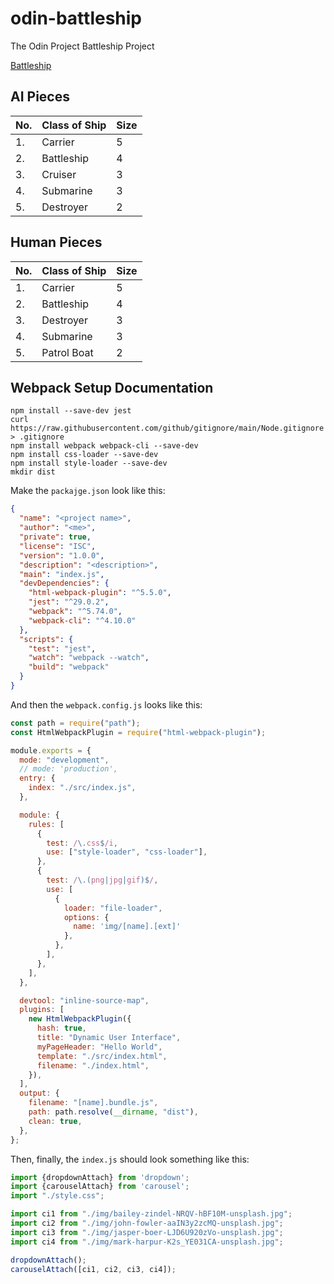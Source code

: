 # odin-battleship

The Odin Project Battleship Project

[Battleship](<https://en.wikipedia.org/wiki/Battleship_(game)>)

## AI Pieces

| No. | Class of Ship | Size |
| --- | ------------- | ---- |
| 1.  | Carrier       | 5    |
| 2.  | Battleship    | 4    |
| 3.  | Cruiser       | 3    |
| 4.  | Submarine     | 3    |
| 5.  | Destroyer     | 2    |

## Human Pieces

| No. | Class of Ship | Size |
| --- | ------------- | ---- |
| 1.  | Carrier       | 5    |
| 2.  | Battleship    | 4    |
| 3.  | Destroyer     | 3    |
| 4.  | Submarine     | 3    |
| 5.  | Patrol Boat   | 2    |


## Webpack Setup Documentation

```
npm install --save-dev jest
curl https://raw.githubusercontent.com/github/gitignore/main/Node.gitignore > .gitignore
npm install webpack webpack-cli --save-dev
npm install css-loader --save-dev
npm install style-loader --save-dev
mkdir dist

```

Make the `packajge.json` look like this:

``` json
{
  "name": "<project name>",
  "author": "<me>",
  "private": true,
  "license": "ISC",
  "version": "1.0.0",
  "description": "<description>",
  "main": "index.js",
  "devDependencies": {
    "html-webpack-plugin": "^5.5.0",
    "jest": "^29.0.2",
    "webpack": "^5.74.0",
    "webpack-cli": "^4.10.0"
  },
  "scripts": {
    "test": "jest",
    "watch": "webpack --watch",
    "build": "webpack"
  }
}
```

And then the `webpack.config.js` looks like this:

``` js
const path = require("path");
const HtmlWebpackPlugin = require("html-webpack-plugin");

module.exports = {
  mode: "development",
  // mode: 'production',
  entry: {
    index: "./src/index.js",
  },

  module: {
    rules: [
      {
        test: /\.css$/i,
        use: ["style-loader", "css-loader"],
      },
      {
        test: /\.(png|jpg|gif)$/,
        use: [
          {
            loader: "file-loader",
            options: {
              name: 'img/[name].[ext]'
            },
          },
        ],
      },
    ],
  },

  devtool: "inline-source-map",
  plugins: [
    new HtmlWebpackPlugin({
      hash: true,
      title: "Dynamic User Interface",
      myPageHeader: "Hello World",
      template: "./src/index.html",
      filename: "./index.html",
    }),
  ],
  output: {
    filename: "[name].bundle.js",
    path: path.resolve(__dirname, "dist"),
    clean: true,
  },
};
```

Then, finally, the `index.js` should look something like this:

``` js
import {dropdownAttach} from 'dropdown';
import {carouselAttach} from 'carousel';
import "./style.css";

import ci1 from "./img/bailey-zindel-NRQV-hBF10M-unsplash.jpg";
import ci2 from "./img/john-fowler-aaIN3y2zcMQ-unsplash.jpg";
import ci3 from "./img/jasper-boer-LJD6U920zVo-unsplash.jpg";
import ci4 from "./img/mark-harpur-K2s_YE031CA-unsplash.jpg";

dropdownAttach();
carouselAttach([ci1, ci2, ci3, ci4]);
```